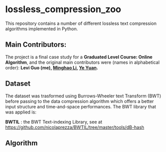 # lossless_compression_zoo
This repository contains a number of different lossless text compression algorithms implemented in Python.

## Main Contributors:
The project is a final case study for a __Graduated Level Course: Online Algorithm__, and the original main contributors were (names in alphabetical order):
**Levi Guo (me), [Minghao Li](https://github.com/MingoLi), [Ye Yuan](https://github.com/LongWinter).**

## Dataset
The dataset was trasformed using Burrows-Wheeler text Transform (BWT) before passing to the data compression algorithm which offers a better input structure and time-and-space performances. The BWT library that was applied is:

**BWTIL** : the BWT Text-indexing Library, see at https://github.com/nicolaprezza/BWTIL/tree/master/tools/dB-hash

## Algorithm 
